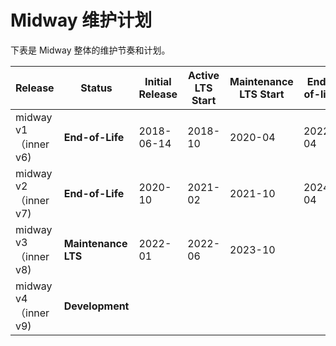 # Midway 维护计划

下表是 Midway  整体的维护节奏和计划。

| Release | Status | Initial Release | Active LTS Start | Maintenance LTS Start | End-of-life |
| --- | --- | --- | --- | --- | --- |
| midway v1（inner v6) | **End-of-Life** | 2018-06-14 | 2018-10 | 2020-04 | 2022-04 |
| midway v2（inner v7) | **End-of-Life** | 2020-10 | 2021-02 | 2021-10 | 2024-04 |
| midway v3（inner v8) | **Maintenance LTS** | 2022-01 | 2022-06 | 2023-10 |  |
| midway v4（inner v9) | **Development** |  |  |  | |
